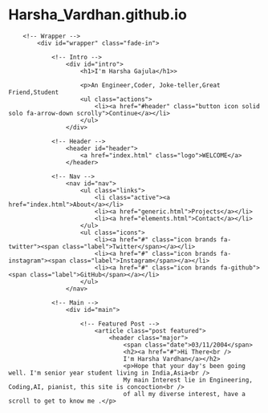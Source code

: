 # Harsha_Vardhan.github.io
<!DOCTYPE HTML>
<!--
	Massively by HTML5 UP
	html5up.net | @ajlkn
	Free for personal and commercial use under the CCA 3.0 license (html5up.net/license)
-->
<html>
	<head>
		<title>Massively by HTML5 UP</title>
		<meta charset="utf-8" />
		<meta name="viewport" content="width=device-width, initial-scale=1, user-scalable=no" />
		<link rel="stylesheet" href="assets/css/main.css" />
		<noscript><link rel="stylesheet" href="assets/css/noscript.css" /></noscript>
	</head>
	<body class="is-preload">

		<!-- Wrapper -->
			<div id="wrapper" class="fade-in">

				<!-- Intro -->
					<div id="intro">
						<h1>I'm Harsha Gajula</h1>>
				      
						<p>An Engineer,Coder, Joke-teller,Great Friend,Student
						<ul class="actions">
							<li><a href="#header" class="button icon solid solo fa-arrow-down scrolly">Continue</a></li>
						</ul>
					</div>

				<!-- Header -->
					<header id="header">
						<a href="index.html" class="logo">WELCOME</a>
					</header>

				<!-- Nav -->
					<nav id="nav">
						<ul class="links">
							<li class="active"><a href="index.html">About</a></li>
							<li><a href="generic.html">Projects</a></li>
							<li><a href="elements.html">Contact</a></li>
						</ul>
						<ul class="icons">
							<li><a href="#" class="icon brands fa-twitter"><span class="label">Twitter</span></a></li>
							<li><a href="#" class="icon brands fa-instagram"><span class="label">Instagram</span></a></li>
							<li><a href="#" class="icon brands fa-github"><span class="label">GitHub</span></a></li>
						</ul>
					</nav>

				<!-- Main -->
					<div id="main">

						<!-- Featured Post -->
							<article class="post featured">
								<header class="major">
									<span class="date">03/11/2004</span>
									<h2><a href="#">Hi There<br />
									I'm Harsha Vardhan</a></h2>
									<p>Hope that your day's been going well. I'm senior year student living in India,Asia<br />
									My main Interest lie in Engineering, Coding,AI, pianist, this site is concoction<br />
									of all my diverse interest, have a scroll to get to know me .</p>
